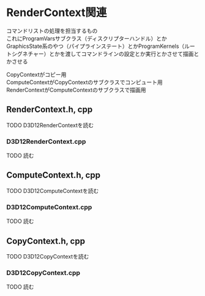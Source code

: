 # RenderContext関連
コマンドリストの処理を担当するもの  
これにProgramVarsサブクラス（ディスクリプターハンドル）とかGraphicsState系のやつ（パイプラインステート）とかProgramKernels（ルートシグネチャー）とかを渡してコマンドラインの設定とか実行とかさせて描画とかさせる

CopyContextがコピー用  
ComputeContextがCopyContextのサブクラスでコンピュート用  
RenderContextがComputeContextのサブクラスで描画用  

## RenderContext.h, cpp
TODO    D3D12RenderContextを読む  


### D3D12RenderContext.cpp
TODO   読む  


## ComputeContext.h, cpp
TODO    D3D12ComputeContextを読む  


### D3D12ComputeContext.cpp
TODO   読む  



## CopyContext.h, cpp
TODO  D3D12CopyContextを読む  


### D3D12CopyContext.cpp
TODO  読む  

<!--stackedit_data:
eyJoaXN0b3J5IjpbODMwODkyMTM4LDEzNTc1MTMzMzksLTE3ND
Y1OTYyNTIsLTE4OTY2MDgzNTAsMTI0NTgxMjU0MSwtMTkxMTk2
NTkwMywxNTg1MTA0NTcwLC0xNDQwNzY1NjI1LDQyNTM0ODQ1OS
wtMTMyMTY2ODU5NiwzMTM2NjAyMzUsLTExMDYzNjc3NDUsMTk5
Nzk3NTE0NywtMjEwNzkxOTg5NiwtODE4NTAxOTU4LC0xMTE4MD
EzMTAzLDk5NTA2NDEwOSwyMDYyNDkxNzUwLC05NjIyMDc0ODgs
LTc1MTU1NzU4Ml19
-->